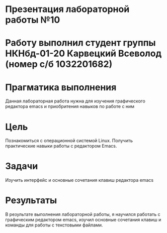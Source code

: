 # Презентация лабораторной работы №10

# Работу выполнил студент группы НКНбд-01-20 Карвецкий Всеволод (номер с/б 1032201682)

# Прагматика выполнения

Данная лабораторная работа нужна для изучения графического редактора emacs и приобритения навыков по работе с ним

# Цель

Познакомиться с операционной системой Linux. Получить практические навыки работы с редактором Emacs.

# Задачи

Изучить интерфейс и основные сочетания клавиш редактора emacs

# Результаты

В результате выполнения лабораторной работы, я научился работать с графическим редактором emacs, изучил основные сочетания клавиш и команды для работы с текстовыми файлами.